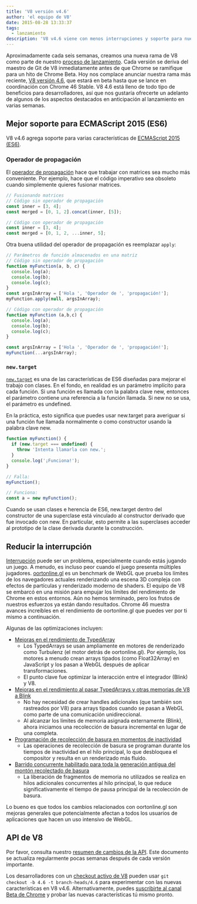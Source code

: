 ```yaml
---
title: 'V8 versión v4.6'
author: 'el equipo de V8'
date: 2015-08-28 13:33:37
tags:
  - lanzamiento
description: 'V8 v4.6 viene con menos interrupciones y soporte para nuevas características del lenguaje ES2015.'
---
```

Aproximadamente cada seis semanas, creamos una nueva rama de V8 como parte de nuestro [proceso de lanzamiento](https://v8.dev/docs/release-process). Cada versión se deriva del maestro de Git de V8 inmediatamente antes de que Chrome se ramifique para un hito de Chrome Beta. Hoy nos complace anunciar nuestra rama más reciente, [V8 versión 4.6](https://chromium.googlesource.com/v8/v8.git/+log/branch-heads/4.6), que estará en beta hasta que se lance en coordinación con Chrome 46 Stable. V8 4.6 está lleno de todo tipo de beneficios para desarrolladores, así que nos gustaría ofrecerte un adelanto de algunos de los aspectos destacados en anticipación al lanzamiento en varias semanas.

<!--truncate-->
## Mejor soporte para ECMAScript 2015 (ES6)

V8 v4.6 agrega soporte para varias características de [ECMAScript 2015 (ES6)](https://www.ecma-international.org/ecma-262/6.0/).

### Operador de propagación

El [operador de propagación](https://developer.mozilla.org/en-US/docs/Web/JavaScript/Reference/Operators/Spread_operator) hace que trabajar con matrices sea mucho más conveniente. Por ejemplo, hace que el código imperativo sea obsoleto cuando simplemente quieres fusionar matrices.

```js
// Fusionando matrices
// Código sin operador de propagación
const inner = [3, 4];
const merged = [0, 1, 2].concat(inner, [5]);

// Código con operador de propagación
const inner = [3, 4];
const merged = [0, 1, 2, ...inner, 5];
```

Otra buena utilidad del operador de propagación es reemplazar `apply`:

```js
// Parámetros de función almacenados en una matriz
// Código sin operador de propagación
function myFunction(a, b, c) {
  console.log(a);
  console.log(b);
  console.log(c);
}
const argsInArray = ['Hola ', 'Operador de ', 'propagación!'];
myFunction.apply(null, argsInArray);

// Código con operador de propagación
function myFunction (a,b,c) {
  console.log(a);
  console.log(b);
  console.log(c);
}

const argsInArray = ['Hola ', 'Operador de ', 'propagación!'];
myFunction(...argsInArray);
```

### `new.target`

[`new.target`](https://developer.mozilla.org/en-US/docs/Web/JavaScript/Reference/Operators/new.target) es una de las características de ES6 diseñadas para mejorar el trabajo con clases. En el fondo, en realidad es un parámetro implícito para cada función. Si una función es llamada con la palabra clave new, entonces el parámetro contiene una referencia a la función llamada. Si new no se usa, el parámetro es undefined.

En la práctica, esto significa que puedes usar new.target para averiguar si una función fue llamada normalmente o como constructor usando la palabra clave new.

```js
function myFunction() {
  if (new.target === undefined) {
    throw 'Intenta llamarla con new.';
  }
  console.log('¡Funciona!');
}

// Falla:
myFunction();

// Funciona:
const a = new myFunction();
```

Cuando se usan clases e herencia de ES6, new.target dentro del constructor de una superclase está vinculado al constructor derivado que fue invocado con new. En particular, esto permite a las superclases acceder al prototipo de la clase derivada durante la construcción.

## Reducir la interrupción

[Interrupción](https://en.wiktionary.org/wiki/jank#Noun) puede ser un problema, especialmente cuando estás jugando un juego. A menudo, es incluso peor cuando el juego presenta múltiples jugadores. [oortonline.gl](http://oortonline.gl/) es un benchmark de WebGL que prueba los límites de los navegadores actuales renderizando una escena 3D compleja con efectos de partículas y renderizado moderno de shaders. El equipo de V8 se embarcó en una misión para empujar los límites del rendimiento de Chrome en estos entornos. Aún no hemos terminado, pero los frutos de nuestros esfuerzos ya están dando resultados. Chrome 46 muestra avances increíbles en el rendimiento de oortonline.gl que puedes ver por ti mismo a continuación.

Algunas de las optimizaciones incluyen:

- [Mejoras en el rendimiento de TypedArray](https://code.google.com/p/v8/issues/detail?id=3996)
    - Los TypedArrays se usan ampliamente en motores de renderizado como Turbulenz (el motor detrás de oortonline.gl). Por ejemplo, los motores a menudo crean arrays tipados (como Float32Array) en JavaScript y los pasan a WebGL después de aplicar transformaciones.
    - El punto clave fue optimizar la interacción entre el integrador (Blink) y V8.
- [Mejoras en el rendimiento al pasar TypedArrays y otras memorias de V8 a Blink](https://code.google.com/p/chromium/issues/detail?id=515795)
    - No hay necesidad de crear handles adicionales (que también son rastreados por V8) para arrays tipados cuando se pasan a WebGL como parte de una comunicación unidireccional.
    - Al alcanzar los límites de memoria asignada externamente (Blink), ahora iniciamos una recolección de basura incremental en lugar de una completa.
- [Programación de recolección de basura en momentos de inactividad](/blog/free-garbage-collection)
    - Las operaciones de recolección de basura se programan durante los tiempos de inactividad en el hilo principal, lo que desbloquea el compositor y resulta en un renderizado más fluido.
- [Barrido concurrente habilitado para toda la generación antigua del montón recolectado de basura](https://code.google.com/p/chromium/issues/detail?id=507211)
    - La liberación de fragmentos de memoria no utilizados se realiza en hilos adicionales concurrentes al hilo principal, lo que reduce significativamente el tiempo de pausa principal de la recolección de basura.

Lo bueno es que todos los cambios relacionados con oortonline.gl son mejoras generales que potencialmente afectan a todos los usuarios de aplicaciones que hacen un uso intensivo de WebGL.

## API de V8

Por favor, consulta nuestro [resumen de cambios de la API](https://docs.google.com/document/d/1g8JFi8T_oAE_7uAri7Njtig7fKaPDfotU6huOa1alds/edit). Este documento se actualiza regularmente pocas semanas después de cada versión importante.

Los desarrolladores con un [checkout activo de V8](https://v8.dev/docs/source-code#using-git) pueden usar `git checkout -b 4.6 -t branch-heads/4.6` para experimentar con las nuevas características en V8 v4.6. Alternativamente, puedes [suscribirte al canal Beta de Chrome](https://www.google.com/chrome/browser/beta.html) y probar las nuevas características tú mismo pronto.
